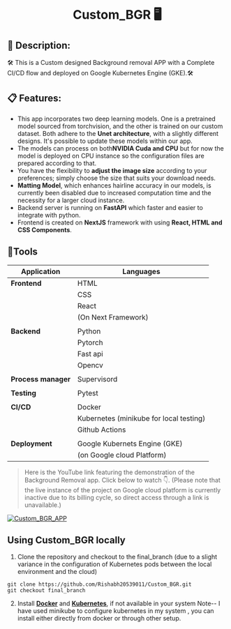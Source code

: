 # <p align="center"> Custom_BGR 🖥️ </p> 

## 📄 Description:  
🛠️ This is a Custom designed Background removal APP with a Complete CI/CD flow and deployed on Google Kubernetes Engine (GKE).🛠️

## 📋 Features:  
- This app incorporates two deep learning models. One is a pretrained model sourced from torchvision, and the other is trained on our custom dataset. Both adhere to the **Unet architecture**, with 
 a slightly different designs. It's possible to update these models within our app.
- The models can process on both**NVIDIA Cuda and CPU** but for now the model is deployed on CPU instance so the configuration files are prepared according to that.   
- You have the flexibility to **adjust the image size** according to your preferences; simply choose the size that suits your download needs.
- **Matting Model**, which enhances hairline accuracy in our models, is currently been disabled due to increased computation time and the necessity for a larger cloud instance.
- Backend server is running on **FastAPI** which faster and easier to integrate with python.
- Frontend is created on **NextJS** framework with using **React, HTML and CSS Components**.

## 🔧Tools

| Application| Languages       |
|------------|-----------------|
| **Frontend**   | HTML            |
|            | CSS             |
|            | React           |
|            | (On Next Framework) |
|            |                 |
| **Backend**    | Python          |
|            | Pytorch         |
|            | Fast api        |
|            | Opencv          |
|            |                 |
|**Process manager**| Supervisord                |
|            |                 |
| **Testing**    | Pytest          |
|            |                 |
| **CI/CD**      | Docker          |
|            | Kubernetes (minikube for local testing)|
|            | Github Actions  |
|            |                 |
| **Deployment** |  Google Kubernets Engine (GKE)|
|            |   (on Google cloud Platform)    |

>Here is the YouTube link featuring the demonstration of the Background Removal app. Click below to watch 👇. (Please note that the live instance of the project on Google cloud platform is currently inactive due to its billing cycle, so direct access through a link is unavailable.)

[![Custom_BGR_APP](https://img.youtube.com/vi/uAksgBFnGWY/0.jpg)](https://www.youtube.com/watch?v=uAksgBFnGWY) 

## Using Custom_BGR locally

1. Clone the repository and checkout to the final_branch (due to a slight variance in the configuration of Kubernetes pods between the local environment and the cloud)

```shell script
git clone https://github.com/Rishabh20539011/Custom_BGR.git
git checkout final_branch
```
2. Install [**Docker**](https://docs.docker.com/engine/install/) and [**Kubernetes**](https://minikube.sigs.k8s.io/docs/start/), if not available in your system
   Note-- I have used minikube to configure kubernetes in my system , you can install either directly from docker or through other setup.

    
